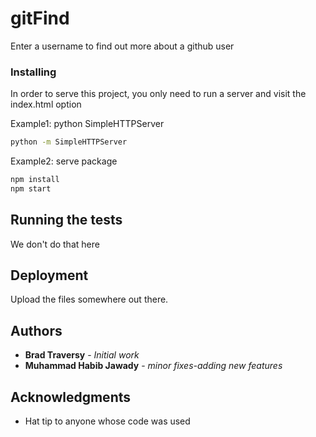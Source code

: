 
# gitFind

Enter a username to find out more about a github user

### Installing

In order to serve this project, you only need to run a server and visit the index.html option

Example1: python SimpleHTTPServer

```bash
python -m SimpleHTTPServer
```

Example2: serve package
```bash
npm install
npm start
```



## Running the tests

We don't do that here



## Deployment

Upload the files somewhere out there.


## Authors

* **Brad Traversy** - *Initial work*
* **Muhammad Habib Jawady** - *minor fixes-adding new features*

## Acknowledgments

* Hat tip to anyone whose code was used
